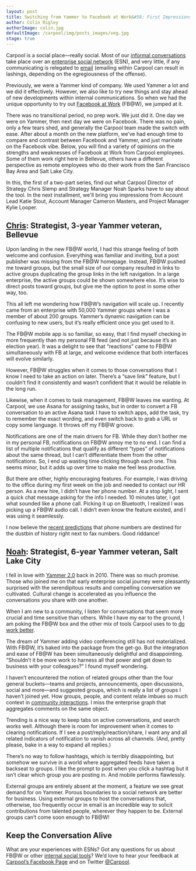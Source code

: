 ```yaml
---
layout: post
title: Switching from Yammer to Facebook at Work&#58; First Impressions (Part 1)
author: Colin Rigley
authorImage: colin.jpg
defaultImage: /carpool/img/posts_images/veg.jpg
stage: true
---
```

Carpool is a social place—really social. Most of our [informal conversations](http://carpoolagency.com/articles/Effective-Communication-and-the-Information-Flow.html) take place over an [enterprise social network](http://carpoolagency.com/articles/5-Arguments-Against-Going-Social-and-How-to-Combat-Them.html) (ESN), and very little, if any communicating is relegated to [email](http://carpoolagency.com/articles/What-Rats-Can-Teach-Us-About-Email.html) (emailing within Carpool can result in lashings, depending on the egregiousness of the offense).

<!--more-->

Previously, we were a Yammer kind of company. We used Yammer a lot and we did it effectively. However, we also like to try new things and stay ahead of new developments within internal communications. So when we had the unique opportunity to try out [Facebook at Work](https://work.fb.com/) (FB@W), we jumped at it.

There was no transitional period, no prep work. We just did it. One day we were on Yammer, then next day we were on Facebook. There was no pain, only a few tears shed, and generally the Carpool team made the switch with ease. After about a month on the new platform, we’ve had enough time to compare and contrast between Facebook and Yammer, and just marinate on the Facebook vibe. Below, you will find a variety of opinions on the strengths and weaknesses of Facebook at Work from Carpool employees. Some of them work right here in Bellevue, others have a different perspective as remote employees who do their work from the San Francisco Bay Area and Salt Lake City.
  
In this, the first of a two-part series, find out what Carpool Director of Strategy Chris Slemp and Strategy Manager Noah Sparks have to say about the tool. In the next installment, we'll bring you impressions from Account Lead Katie Stout, Account Manager Cameron Masters, and Project Manager Kylie Looper.

[Chris](http://twitter.com/cslemp): Strategist, 3-year Yammer veteran, Bellevue
--------------------------------------------------

Upon landing in the new FB@W world, I had this strange feeling of both welcome and confusion. Everything was familiar and inviting, but a post publisher was missing from the FB@W homepage. Instead, FB@W pushed me toward groups, but the small size of our company resulted in links to active groups duplicating the group links in the left navigation. In a large enterprise, the active groups could be shown somewhere else. It’s wise to direct posts toward groups, but give me the option to post in some other way, too.
  
This all left me wondering how FB@W’s navigation will scale up. I recently came from an enterprise with 50,000 Yammer groups where I was a member of about 200 groups. Yammer’s dynamic navigation can be confusing to new users, but it’s really efficient once you get used to it.
  
The FB@W mobile app is so familiar, so easy, that I find myself checking in more frequently than my personal FB feed (and not just because it’s an election year). It was a delight to see that “reactions” came to FB@W simultaneously with FB at large, and welcome evidence that both interfaces will evolve similarly.
  
However, FB@W struggles when it comes to those conversations that I know I need to take an action on later. There’s a “save link” feature, but I couldn’t find it consistently and wasn’t confident that it would be reliable in the long run.
  
Likewise, when it comes to task management, FB@W leaves me wanting. At Carpool, we use Asana for assigning tasks, but in order to convert a FB conversation to an active Asana task I have to switch apps, add the task, try to remember the exact wording, and even switch back to grab a URL or copy some language. It throws off my FB@W groove.
  
Notifications are one of the main drivers for FB. While they don’t bother me in my personal FB, notifications on FB@W annoy me to no end. I can find a list of multiple notifications that qualify as different “types” of notifications about the same thread, but I can’t differentiate them from the other notifications. So, I end up wasting time clicking through each one. This seems minor, but it adds up over time to make me feel less productive.
  
But there are other, highly encouraging features. For example, I was driving to the office during my first week on the job and needed to contact our HR person. As a new hire, I didn’t have her phone number. At a stop light, I sent a quick chat message asking for the info I needed. 10 minutes later, I got what sounded like a phone call. Picking it up on Bluetooth, I realized I was picking up a FB@W audio call. I didn’t even know the feature existed, and I was using it seamlessly.
  
I now believe the [recent predictions](http://www.theguardian.com/technology/shortcuts/2016/jan/10/end-of-the-phone-number-facebook-messenger) that phone numbers are destined for the dustbin of history right next to fax numbers. Good riddance!

[Noah](http://twitter.com/noahsparks): Strategist, 6-year Yammer veteran, Salt Lake City
-------------------------------------------------------

I fell in love with [Yammer 2.0](http://finance.yahoo.com/news/Yammer-20-Launches-a-Secure-iw-1422694589.html) back in 2010. There was so much promise. Those who joined me on that early enterprise social journey were pleasantly surprised with the serendipitous results and compelling conversation we cultivated. Cultural change is accelerated as you influence the conversations you share with one another.
  
When I am new to a community, I listen for conversations that seem more crucial and time sensitive than others. While I have my ear to the ground, I am poking the FB@W box and the other mix of tools Carpool uses to to [do work better](http://carpoolagency.com/).
  
The dream of Yammer adding video conferencing still has not materialized. With FB@W, it’s baked into the package from the get-go. But the integration and ease of FB@W has been simultaneously delightful and disappointing. “Shouldn’t it be more work to harness all that power and get down to business with your colleagues?” I found myself wondering.
  
I haven’t encountered the notion of related groups other than the four general buckets—teams and projects, announcements, open discussions, social and more—and suggested groups, which is really a list of groups I haven’t joined yet. How groups, people, and content relate imbues so much context in [community interactions](http://carpoolagency.com/articles/Support-Services.html). I miss the enterprise graph that aggregates comments on the same object.
  
Trending is a nice way to keep tabs on active conversations, and search works well. Although there is room for improvement when it comes to clearing notifications. If I see a post/reply/reaction/share, I want any and all related indicators of notification to vanish across all channels. (And, pretty please, bake in a way to expand all replies.)
  
There’s no way to follow hashtags, which is terribly disappointing, but somehow we survive in a world where aggregated feeds have taken a backseat to groups. I like the prompt to post when you click a hashtag but it isn’t clear which group you are posting in. And mobile performs flawlessly.
  
External groups are entirely absent at the moment, a feature we see great demand for on Yammer. Porous boundaries to a social network are better for business. Using external groups to host the conversations that, otherwise, too frequently occur in email is an incredible way to solicit contributions from talented people, wherever they happen to be. External groups can’t come soon enough to FB@W!
  
Keep the Conversation Alive
---------------------------
  
What are your experiences with ESNs? Got any questions for us about FB@W or other [internal social tools](http://carpoolagency.com/articles/Being-Social-is-Like-Learning-to-eat-Vegetables.html)? We’d love to hear your feedback at [Carpool’s Facebook Page](https://www.facebook.com/carpooldigital/?fref=ts) and on Twitter [@Carpool](https://twitter.com/carpooldigital).
